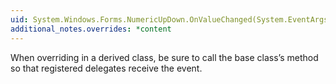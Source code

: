 ```yaml
---
uid: System.Windows.Forms.NumericUpDown.OnValueChanged(System.EventArgs)
additional_notes.overrides: *content
---
```


<p>When overriding <xref href="System.Windows.Forms.NumericUpDown.OnValueChanged(System.EventArgs)"></xref> in a derived class, be sure to call the base class’s <xref href="System.Windows.Forms.NumericUpDown.OnValueChanged(System.EventArgs)"></xref> method so that registered delegates receive the event.</p>



